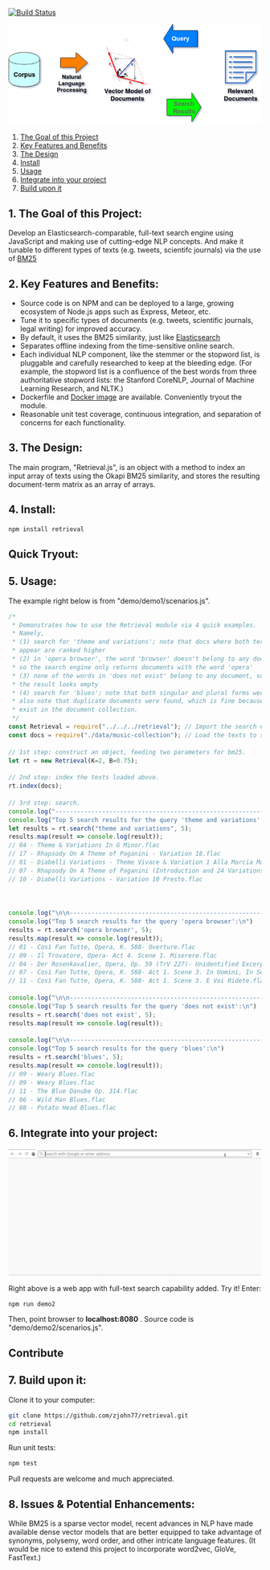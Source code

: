 [![Build Status](https://travis-ci.org/zjohn77/retrieval.svg?branch=master)](https://travis-ci.org/zjohn77/retrieval)

![alt text](diagram.png "Project Diagram")

1. [ The Goal of this Project ](#1-the-goal-of-this-project)
2. [ Key Features and Benefits ](#2-key-features-and-benefits)
3. [ The Design ](#3-the-design)
4. [ Install ](#4-install)
5. [ Usage ](#5-usage)
6. [ Integrate into your project ](#6-integrate-into-your-project)
7. [ Build upon it ](#7-build-upon-it)

## 1. The Goal of this Project:
Develop an Elasticsearch-comparable, full-text search engine using JavaScript and making use of cutting-edge NLP concepts. And make it tunable to different types of texts (e.g. tweets, scientifc journals) via the use of [BM25](https://nlp.stanford.edu/IR-book/html/htmledition/okapi-bm25-a-non-binary-model-1.html)

## 2. Key Features and Benefits:
* Source code is on NPM and can be deployed to a large, growing ecosystem of Node.js apps such as Express, Meteor, etc.
* Tune it to specific types of documents (e.g. tweets, scientific journals, legal writing) for improved accuracy.
* By default, it uses the BM25 similarity, just like [Elasticsearch](https://www.elastic.co/guide/en/elasticsearch/reference/current/index-modules-similarity.html)
* Separates offline indexing from the time-sensitive online search.
* Each individual NLP component, like the stemmer or the stopword list, is pluggable and carefully researched to keep at the bleeding edge. (For example, the stopword list is a confluence of the best words from three authoritative stopword lists: the Stanford CoreNLP, Journal of Machine Learning Research, and NLTK.)
* Dockerfile and [Docker image](https://hub.docker.com/r/jj232/retrieval) are available. Conveniently tryout the module.
* Reasonable unit test coverage, continuous integration, and separation of concerns for each functionality.

## 3. The Design:
The main program, "Retrieval.js", is an object with a method to index an input array of texts using the Okapi BM25 similarity, and stores the resulting document-term matrix as an array of arrays.

## 4. Install:
```bash
npm install retrieval
```

## Quick Tryout:


## 5. Usage:
The example right below is from "demo/demo1/scenarios.js".
```js
/*
 * Demonstrates how to use the Retrieval module via 4 quick examples.
 * Namely, 
 * (1) search for 'theme and variations'; note that docs where both terms 
 * appear are ranked higher
 * (2) in 'opera browser', the word 'browser' doesn't belong to any document,
 * so the search engine only returns documents with the word 'opera'
 * (3) none of the words in 'does not exist' belong to any document, so
 * the result looks empty
 * (4) search for 'blues'; note that both singular and plural forms were found;
 * also note that duplicate documents were found, which is fine because they
 * exist in the document collection.
 */
const Retrieval = require("../../../retrieval"); // Import the search engine.
const docs = require("./data/music-collection"); // Load the texts to search.

// 1st step: construct an object, feeding two parameters for bm25.
let rt = new Retrieval(K=2, B=0.75);

// 2nd step: index the texts loaded above.
rt.index(docs);

// 3rd step: search.
console.log("------------------------------------------------------------");
console.log("Top 5 search results for the query 'theme and variations':\n");
let results = rt.search("theme and variations", 5);
results.map(result => console.log(result));
// 04 - Theme & Variations In G Minor.flac
// 17 - Rhapsody On A Theme of Paganini - Variation 18.flac
// 01 - Diabelli Variations - Theme Vivace & Variation 1 Alla Marcia Maestoso.flac
// 07 - Rhapsody On A Theme of Paganini (Introduction and 24 Variations).flac
// 10 - Diabelli Variations - Variation 10 Presto.flac



console.log("\n\n----------------------------------------------------------");
console.log("Top 5 search results for the query 'opera browser':\n")
results = rt.search('opera browser', 5);
results.map(result => console.log(result));
// 01 - Così Fan Tutte, Opera, K. 588- Overture.flac
// 09 - Il Trovatore, Opera- Act 4. Scene 1. Miserere.flac
// 04 - Der Rosenkavalier, Opera, Op. 59 (TrV 227)- Unidentified Excerpt.flac
// 07 - Così Fan Tutte, Opera, K. 588- Act 1. Scene 3. In Uomini, In Soldati.flac
// 11 - Così Fan Tutte, Opera, K. 588- Act 1. Scene 3. E Voi Ridete.flac

console.log("\n\n----------------------------------------------------------");
console.log("Top 5 search results for the query 'does not exist':\n")
results = rt.search('does not exist', 5);
results.map(result => console.log(result));

console.log("\n\n----------------------------------------------------------");
console.log("Top 5 search results for the query 'blues':\n")
results = rt.search('blues', 5);
results.map(result => console.log(result));
// 09 - Weary Blues.flac
// 09 - Weary Blues.flac
// 11 - The Blue Danube Op. 314.flac
// 06 - Wild Man Blues.flac
// 08 - Potato Head Blues.flac
```

## 6. Integrate into your project:
![demo2](demo2.gif "demo2")


Right above is a web app with full-text search capability added. Try it! Enter: 
```bash
npm run demo2
```
Then, point browser to **localhost:8080** . Source code is "demo/demo2/scenarios.js".


## Contribute

## 7. Build upon it:
Clone it to your computer:
```bash
git clone https://github.com/zjohn77/retrieval.git
cd retrieval
npm install
```
Run unit tests:
```bash
npm test
```
Pull requests are welcome and much appreciated.

## 8. Issues & Potential Enhancements:
While BM25 is a sparse vector model, recent advances in NLP have made available dense vector models that are better equipped to take advantage of synonyms, polysemy, word order, and other intricate language features. (It would be nice to extend this project to incorporate word2vec, GloVe, FastText.)
